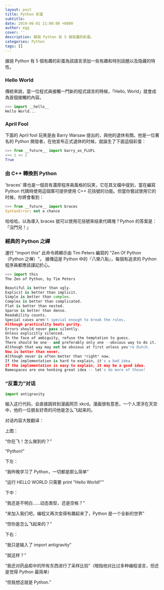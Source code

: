 ```yaml
---
layout: post
title: Python 彩蛋
subtitle:
date: 2019-06-01 21:00:00 +0800
author: egg
cover: ''
description: 據說 Python 有 5 個有趣的彩蛋。
categories: Python
tags: [] 
---
```


據說 Python 有 5 個有趣的彩蛋為該語言添加一些有趣和特別話題以及隐藏的特性。

### Hello World

傳統來說，當一位程式員接觸一門新的程式語言的時候，「Hello, World」就會成為首個接觸的內容。

```python
>>> import __hello__
Hello World...
```

### April Fool

下面的 April fool 玩笑是由 Barry Warsaw 提出的，與他的退休有關。他是一位著名的 Python 開發者，在他宣布正式退休的时候，就誕生了下面這個彩蛋：

```python
>>> from __future__ import barry_as_FLUFL
>>> 1 <> 2
True
```

### 由 C++ 轉換到 Python
'braces' 庫也是一個具有濃厚程序員風格的玩笑，它在其文檔中提到，當在編寫 Python 代碼時使用這個庫可提供使用 C++ 花括號的功能。但當你嘗試使用它的时候，你將會看到：

```python
>>> from __future__ import braces
SyntaxError: not a chance
```

哈哈哈，以為導入 braces 就可以使用花括號來结束代碼塊？Python 的答案是：「沒門兒！」

### 經典的 Python 之禪

運行 "import this" 此命令將顯示由 Tim Peters 編寫的 "Zen Of Python（Python 之禅）"。
據傳這是 Python 中的『八榮八恥』，每個有追求的 Python 程序員都應該謹記於心。

```python
>>> import this
The Zen of Python, by Tim Peters

Beautiful is better than ugly.
Explicit is better than implicit.
Simple is better than complex.
Complex is better than complicated.
Flat is better than nested.
Sparse is better than dense.
Readability counts.
Special cases aren't special enough to break the rules.
Although practicality beats purity.
Errors should never pass silently.
Unless explicitly silenced.
In the face of ambiguity, refuse the temptation to guess.
There should be one-- and preferably only one --obvious way to do it.
Although that way may not be obvious at first unless you're Dutch.
Now is better than never.
Although never is often better than *right* now.
If the implementation is hard to explain, it's a bad idea.
If the implementation is easy to explain, it may be a good idea.
Namespaces are one honking great idea -- let's do more of those!
```

### “反重力”对话

```python
import antigravity
```

输入这行代码，会直接跳转到漫画网页 xkcd。漫画很有意思，一个人漂浮在天空中，他的一位朋友好奇的问他是怎么飞起来的。



对话内容大致翻译：

上图：

“你在飞！怎么做到的？”

“Python!”

下左：

“我昨晚学习了 Python，一切都是那么简单”

“运行 HELLO WORLD 只需要 print "Hello World!"”

下中：

“我还是不明白……动态类型，还是空格？”

“来加入我们吧，编程又再次变得有趣起来了，Python 是一个全新的世界”

“但你是怎么飞起来的？”

下右：

“我只是输入了 import antigravity”

“就这样？”

“我还对药品柜中的所有东西进行了采样比较”（暗指他对比过多种编程语言，但还是觉得 Python 最简单）

“但我想这就是 Python.”
